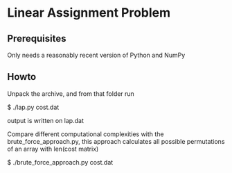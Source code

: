 Linear Assignment Problem
=========================

Prerequisites 
-------------

Only needs a reasonably recent version of Python and NumPy

Howto
-----

Unpack the archive, and from that folder run

$ ./lap.py cost.dat

output is written on lap.dat

Compare different computational complexities with the brute_force_approach.py, this approach calculates all possible permutations of an array with len(cost matrix)

$ ./brute_force_approach.py cost.dat

